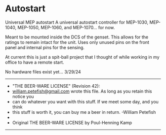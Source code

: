 # Autostart
Universal MEP autostart
A universal autostart controller for MEP-1030, MEP-1040, MEP-1050, MEP-1060, and MEP-1070... for now.

Meant to be mounted inside the DCS of the genset. This allows for the ratings to remain intact for the unit. Uses only unused pins on the front panel and internal pins for the sensing. 

At current this is just a spit-ball project that I thought of while working in my office to have a remote start.

No hardware files exist yet... 3/29/24


  ----------------------------------------------------------------------------
 * "THE BEER-WARE LICENSE" (Revision 42):
 * <william.petefish@gmail.com> wrote this file.  As long as you retain this notice you
 * can do whatever you want with this stuff. If we meet some day, and you think
 * this stuff is worth it, you can buy me a beer in return.   -William Petefish
 *
 * Original THE BEER-WARE LICENSE by Poul-Henning Kamp
  ----------------------------------------------------------------------------
